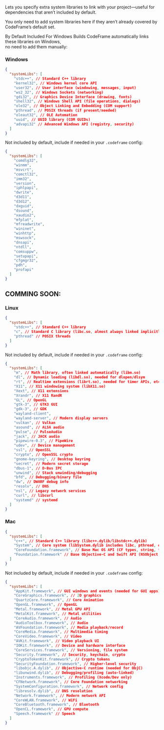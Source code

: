 Lets you specify extra system libraries to link with your project—useful for dependencies that aren’t included by default.

You only need to add system libraries here if they aren’t already covered by CodeFrame’s default set.

By Default Included For Windows Builds
CodeFrame automatically links these libraries on Windows,  
no need to add them manually:

### Windows

```json title="Windows Default"
{
  "systemLibs": [
    "stdc++", // Standard C++ library
    "kernel32", // Windows kernel core API
    "user32", // User interface (windowing, messages, input)
    "ws2_32", // Windows Sockets (networking)
    "gdi32", // Graphics Device Interface (drawing, fonts)
    "shell32", // Windows Shell API (file operations, dialogs)
    "ole32", // Object Linking and Embedding (COM support)
    "pthread", // POSIX threads (if present/needed)
    "oleaut32", // OLE Automation
    "uuid", // UUID library (COM GUIDs)
    "advapi32" // Advanced Windows API (registry, security)
  ]
}
```

Not included by default, include if needed in your `.codeframe` config:

```json title="Windows"
{
  "systemLibs": [
    "comdlg32",
    "winmm",
    "msvcrt",
    "comctl32",
    "imm32",
    "version",
    "iphlpapi",
    "dwrite",
    "d3d11",
    "d3d12",
    "dxguid",
    "dsound",
    "xaudio2",
    "mfplat",
    "mfreadwrite",
    "wininet",
    "winhttp",
    "mswsock",
    "dnsapi",
    "ntdll",
    "comsuppw",
    "setupapi",
    "cfgmgr32",
    "pdh",
    "profapi"
  ]
}
```

## COMMING SOON:

### Linux

```json title="Linux Default"
{
  "systemLibs": [
    "stdc++", // Standard C++ library
    "c", // Standard C library (libc.so, almost always linked implicitly)
    "pthread" // POSIX threads
  ]
}
```

Not included by default, include if needed in your `.codeframe` config:

```json title="Linux"
{
  "systemLibs": [
    "m", // Math library, often linked automatically (libm.so)
    "dl", // Dynamic loading (libdl.so), needed for dlopen/dlsym
    "rt", // Realtime extensions (librt.so), needed for timer APIs, etc.
    "X11", // X11 windowing system (libX11.so)
    "Xext", // X11 extensions
    "Xrandr", // X11 RandR
    "GL", // OpenGL
    "gtk-3", // GTK3 GUI
    "gdk-3", // GDK
    "wayland-client",
    "wayland-server", // Modern display servers
    "vulkan", // Vulkan
    "asound", // ALSA audio
    "pulse", // PulseAudio
    "jack", // JACK audio
    "pipewire-0.3", // PipeWire
    "udev", // Device management
    "ssl", // OpenSSL
    "crypto", // OpenSSL crypto
    "gnome-keyring", // Desktop keyring
    "secret", // Modern secret storage
    "dbus-1", // D-Bus IPC
    "unwind", // Stack unwinding/debugging
    "bfd", // Debugging/binary file
    "dw", // DWARF debug info
    "resolv", // DNS
    "nsl", // Legacy network services
    "curl", // libcurl
    "systemd" // systemd
  ]
}
```

### Mac

```json title="Mac Default"
{
  "systemLibs": [
    "c++", // Standard C++ library (libc++.dylib/libstdc++.dylib)
    "System", // Core system (libSystem.dylib includes libc, pthread, etc.)
    "CoreFoundation.framework", // Base Mac OS API (CF types, string, file, URL, etc)
    "Foundation.framework" // Base Objective-C and Swift API (NSObject, collections, etc.)
  ]
}
```

Not included by default, include if needed in your `.codeframe` config:

```json title="Mac"
{
  "systemLibs": [
    "AppKit.framework", // GUI windows and events (needed for GUI apps)
    "CoreGraphics.framework", // 2D graphics
    "QuartzCore.framework", // Core Animation
    "OpenGL.framework", // OpenGL
    "Metal.framework", // Metal GPU API
    "MetalKit.framework", // Metal utilities
    "CoreAudio.framework", // Audio
    "AudioToolbox.framework", // Audio
    "AVFoundation.framework", // Media playback/record
    "CoreMedia.framework", // Multimedia timing
    "CoreVideo.framework", // Video
    "AVKit.framework", // Video playback UI
    "IOKit.framework", // Device and hardware interface
    "CoreServices.framework", // Versioning, file system
    "Security.framework", // Security, keychain, crypto
    "CryptoTokenKit.framework", // Crypto tokens
    "SecurityFoundation.framework", // Higher-level security
    "libobjc.A.dylib", // Objective-C runtime (needed for ObjC)
    "libunwind.dylib", // Debugging/profiling (auto-linked)
    "Instruments.framework", // Profiling (Xcode/Dev only)
    "CFNetwork.framework", // Core Foundation networking
    "SystemConfiguration.framework", // Network config
    "libresolv.dylib", // DNS resolution
    "Network.framework", // Modern network API
    "CoreWLAN.framework", // WiFi
    "CoreBluetooth.framework", // Bluetooth
    "OpenCL.framework", // GPU compute
    "Speech.framework" // Speech
  ]
}
```

